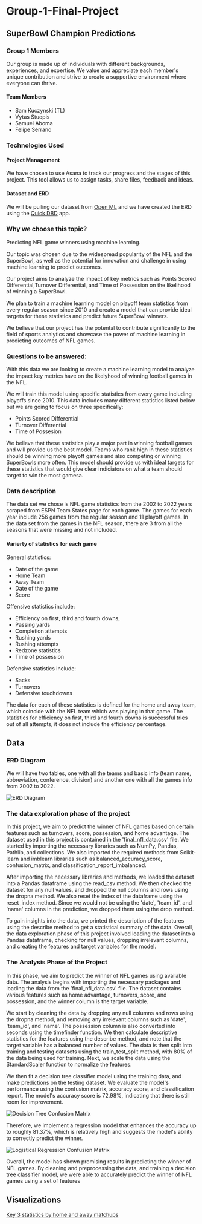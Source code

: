 # Group-1-Final-Project
## SuperBowl Champion Predictions

### Group 1 Members

Our group is made up of individuals with different backgrounds, experiences, and expertise. We value and appreciate each member's unique contribution and strive to create a supportive environment where everyone can thrive.

#### Team Members
- Sam Kuczynski (TL)
- Vytas Stuopis
- Samuel Aboma
- Felipe Serrano

### Technologies Used
#### Project Management

We have chosen to use Asana to track our progress and the stages of this project. This tool allows us to assign tasks, share files, feedback and ideas.

#### Dataset and ERD

We will be pulling our dataset from [Open ML](https://www.openml.org/search?type=data&status=active&id=43525&sort=runs) and we have created the ERD using the [Quick DBD](https://app.quickdatabasediagrams.com/#/) app.


### Why we choose this topic?

Predicting NFL game winners using machine learning.

Our topic was chosen due to the widespread popularity of the NFL and the SuperBowl, as well as the potential for innovation and challenge in using machine learning to predict outcomes.

Our project aims to analyze the impact of key metrics such as Points Scored Differential,Turnover Differential, and Time of Possession on the likelihood of winning a SuperBowl.

We plan to train a machine learning model on playoff team statistics from every regular season since 2010 and create a model that can provide ideal targets for these statistics and predict future SuperBowl winners.

We believe that our project has the potental to contribute significantly to the field of sports analytics and showcase the power of machine learning in predicting outcomes of NFL games. 

### Questions to be answered:

With this data we are looking to create a machine learning model to analyze the impact key metrics have on the likelyhood of winning football games in the NFL.

We will train this model using specific statistics from every game including playoffs since 2010. This data includes many different statistics listed below but we are going to focus on three specifically:

* Points Scored Differential
* Turnover Differential
* Time of Possesion

We believe that these statistics play a major part in winning football games and will provide us the best model. Teams who rank high in these statistics should be winning more playoff games and also competing or winning SuperBowls more often. This model should provide us with ideal targets for these statistics that would give clear indiciators on what a team should target to win the most gamesa.

### Data description

The data set we chose is NFL game statistics from the 2002 to 2022 years scraped from ESPN Team States page for each game. The games for each year include 256 games from the regular season and 11 playoff games. In the data set from the games in the NFL season, there are 3 from all the seasons that were missing and not included. 

#### Varierty of statistics for each game 

General statistics:
* Date of the game
* Home Team
* Away Team
* Date of the game
* Score

Offensive statistics include:
* Efficiency on first, third and fourth downs, 
* Passing yards
* Completion attempts
* Rushing yards
* Rushing attempts
* Redzone statistics
* Time of possession

Defensive statistics include:
* Sacks
* Turnovers
* Defensive touchdowns

The data for each of these statistics is defined for the home and away team, which coincide with the NFL team which was playing in that game. The statistics for efficiency on first, third and fourth downs is successful tries out of all attempts, it does not include the efficiency percentage.

## Data
### ERD Diagram

We will have two tables, one with all the teams and basic info (team name, abbreviation, conference, division) and another one with all the games info from 2002 to 2022.

![ERD Diagram](https://github.com/SKuczynski17/Group-1-Final-Project/blob/main/ERD%20Image.png)

### The data exploration phase of the project 

In this project, we aim to predict the winner of NFL games based on certain features such as turnovers, score, possession, and home advantage. The dataset used in this project is contained in the 'final_nfl_data.csv' file. We started by importing the necessary libraries such as NumPy, Pandas, Pathlib, and collections. We also imported the required methods from Scikit-learn and imblearn libraries such as balanced_accuracy_score, confusion_matrix, and classification_report_imbalanced.
            
After importing the necessary libraries and methods, we loaded the dataset into a Pandas dataframe using the read_csv method. We then checked the dataset for any null values, and dropped the null columns and rows using the dropna method. We also reset the index of the dataframe using the reset_index method. Since we would not be using the 'date', 'team_id', and 'name' columns in the prediction, we dropped them using the drop method.

To gain insights into the data, we printed the description of the features using the describe method to get a statistical summary of the data. Overall, the data exploration phase of this project involved loading the dataset into a Pandas dataframe, checking for null values, dropping irrelevant columns, and creating the features and target variables for the model.

### The Analysis Phase of the Project

In this phase, we aim to predict the winner of NFL games using available data. The analysis begins with importing the necessary packages and loading the data from the 'final_nfl_data.csv' file. The dataset contains various features such as home advantage, turnovers, score, and possession, and the winner column is the target variable.

We start by cleaning the data by dropping any null columns and rows using the dropna method, and removing any irrelevant columns such as 'date', 'team_id', and 'name'. The possession column is also converted into seconds using the timefinder function. We then calculate descriptive statistics for the features using the describe method, and note that the target variable has a balanced number of values.
The data is then split into training and testing datasets using the train_test_split method, with 80% of the data being used for training. Next, we scale the data using the StandardScaler function to normalize the features.

We then fit a decision tree classifier model using the training data, and make predictions on the testing dataset. We evaluate the model's performance using the confusion matrix, accuracy score, and classification report. The model's accuracy score is 72.98%, indicating that there is still room for improvement.

![Decision Tree Confusion Matrix](https://github.com/SKuczynski17/Group-1-Final-Project/blob/main/Decision%20Tree%20Confusion%20Matrix.png)

Therefore, we implement a regression model that enhances the accuracy up to roughly 81.37%, which is relatively high and suggests the model's ability to correctly predict the winner. 

![Logistical Regression Confusion Matrix](https://github.com/SKuczynski17/Group-1-Final-Project/blob/main/Logistical%20Regression%20Accuracy%20Score%20and%20Classification%20Matrix.png)

Overall, the model has shown promising results in predicting the winner of NFL games. By cleaning and preprocessing the data, and training a decision tree classifier model, we were able to accurately predict the winner of NFL games using a set of features


## Visualizations

[Key 3 statistics by home and away matchups](https://public.tableau.com/app/profile/vytas.stuopis/viz/NFLTeamStats_16806554198700/AllStatsbyHomeandAwayTeam)

